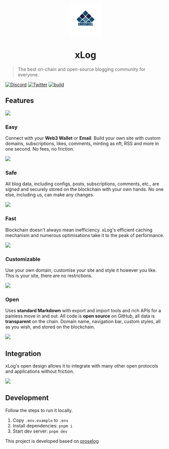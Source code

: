<p align="center">
<img src="https://raw.githubusercontent.com/Crossbell-Box/xLog/main/public/assets/logo.svg" alt="xLog" width="100">
</p>
<h1 align="center">xLog</h1>

> The best on-chain and open-source blogging community for everyone.

[![Discord](https://img.shields.io/badge/chat-Discord-5865F2.svg?logo=discord&style=flat-square)](https://discord.gg/46VJMMVCuF) [![Twitter](https://img.shields.io/badge/Twitter-@_xLog-1d9bf0.svg?logo=twitter&style=flat-square)](https://twitter.com/_xLog) [![build](https://img.shields.io/github/actions/workflow/status/Crossbell-Box/xLog/docker-build-push-prod.yml?logo=github&style=flat-square)](https://github.com/Crossbell-Box/xLog/actions/workflows/docker-build-push.yml)

## Features

![](https://raw.githubusercontent.com/Crossbell-Box/xLog/dev/public/assets/overall.png)

### Easy

Connect with your **Web3 Wallet** or **Email**. Build your own site with custom domains, subscriptions, likes, comments, minting as nft, RSS and more in one second. No fees, no friction.

![](https://raw.githubusercontent.com/Crossbell-Box/xLog/dev/public/assets/easy.png)

### Safe

All blog data, including configs, posts, subscriptions, comments, etc., are signed and securely stored on the blockchain with your own hands. No one else, including us, can make any changes.

![](https://raw.githubusercontent.com/Crossbell-Box/xLog/dev/public/assets/safe.png)

### Fast

Blockchain doesn't always mean inefficiency. xLog's efficient caching mechanism and numerous optimisations take it to the peak of performance.

![](https://raw.githubusercontent.com/Crossbell-Box/xLog/dev/public/assets/fast.png)

### Customizable

Use your own domain, customise your site and style it however you like. This is your site, there are no restrictions.

![](https://raw.githubusercontent.com/Crossbell-Box/xLog/dev/public/assets/customizable.png)

### Open

Uses **standard Markdown** with export and import tools and rich APIs for a painless move in and out. All code is **open source** on GitHub, all data is **transparent** on the chain. Domain name, navigation bar, custom styles, all as you wish, and stored on the blockchain.

![](https://raw.githubusercontent.com/Crossbell-Box/xLog/dev/public/assets/open.png)

## Integration

xLog's open design allows it to integrate with many other open protocols and applications without friction.

![](https://i.imgur.com/lH9Tmgn.png)

## Development

Follow the steps to run it locally.

1. Copy `.env.example` to `.env`
2. Install dependencies: `pnpm i`
3. Start dev server: `pnpm dev`

This project is developed based on [proselog](https://github.com/proselog/proselog)

